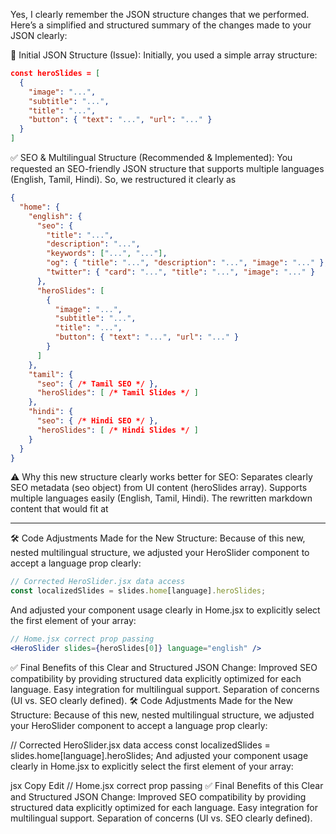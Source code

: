 Yes, I clearly remember the JSON structure changes that we performed. Here’s a simplified and structured summary of the changes made to your JSON clearly:

🚩 Initial JSON Structure (Issue):
Initially, you used a simple array structure:


```json
const heroSlides = [
  {
    "image": "...",
    "subtitle": "...",
    "title": "...",
    "button": { "text": "...", "url": "..." }
  }
]
```



✅ SEO & Multilingual Structure (Recommended & Implemented):
You requested an SEO-friendly JSON structure that supports multiple languages (English, Tamil, Hindi). So, we restructured it clearly as 



```json
{
  "home": {
    "english": {
      "seo": {
        "title": "...",
        "description": "...",
        "keywords": ["...", "..."],
        "og": { "title": "...", "description": "...", "image": "..." },
        "twitter": { "card": "...", "title": "...", "image": "..." }
      },
      "heroSlides": [
        {
          "image": "...",
          "subtitle": "...",
          "title": "...",
          "button": { "text": "...", "url": "..." }
        }
      ]
    },
    "tamil": {
      "seo": { /* Tamil SEO */ },
      "heroSlides": [ /* Tamil Slides */ ]
    },
    "hindi": {
      "seo": { /* Hindi SEO */ },
      "heroSlides": [ /* Hindi Slides */ ]
    }
  }
}
```




⚠️ Why this new structure clearly works better for SEO:
Separates clearly SEO metadata (seo object) from UI content (heroSlides array).
Supports multiple languages easily (English, Tamil, Hindi).
The rewritten markdown content that would fit at 

<!-- $SELECTION_PLACEHOLDER$ wrapped with 
-+-+-+-+-+ is: -->

---

🛠️ Code Adjustments Made for the New Structure:
Because of this new, nested multilingual structure, we adjusted your HeroSlider component to accept a language prop clearly:

```jsx
// Corrected HeroSlider.jsx data access
const localizedSlides = slides.home[language].heroSlides;
```

And adjusted your component usage clearly in Home.jsx to explicitly select the first element of your array:

```jsx
// Home.jsx correct prop passing
<HeroSlider slides={heroSlides[0]} language="english" />
```

✅ Final Benefits of this Clear and Structured JSON Change:
Improved SEO compatibility by providing structured data explicitly optimized for each language.
Easy integration for multilingual support.
Separation of concerns (UI vs. SEO clearly defined).
🛠️ Code Adjustments Made for the New Structure:
Because of this new, nested multilingual structure, we adjusted your HeroSlider component to accept a language prop clearly:

// Corrected HeroSlider.jsx data access
const localizedSlides = slides.home[language].heroSlides;
And adjusted your component usage clearly in Home.jsx to explicitly select the first element of your array:

jsx
Copy
Edit
// Home.jsx correct prop passing
<HeroSlider slides={heroSlides[0]} language="english" />
✅ Final Benefits of this Clear and Structured JSON Change:
Improved SEO compatibility by providing structured data explicitly optimized for each language.
Easy integration for multilingual support.
Separation of concerns (UI vs. SEO clearly defined).